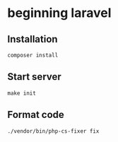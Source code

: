# beginning laravel

## Installation

```shell
composer install
```

## Start server

```shell
make init
```

## Format code

```shell
./vendor/bin/php-cs-fixer fix
```
